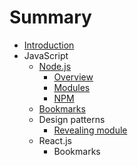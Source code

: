 # Summary

* [Introduction](README.md)
* JavaScript
   * [Node.js](nodejs.md)
       * [Overview](new.md)
       * [Modules](modules.md)
       * [NPM](npm.md)
   * [Bookmarks](bookmarks.md)
   * Design patterns
       * [Revealing module](revealing_module.md)
   * React.js
       * Bookmarks

